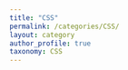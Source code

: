 ```yaml
---
title: "CSS"
permalink: /categories/CSS/
layout: category
author_profile: true
taxonomy: CSS
---
```

